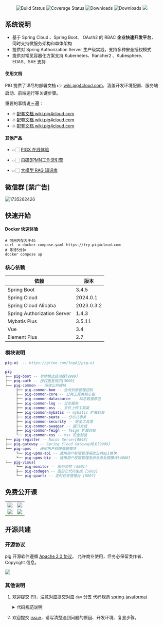 <p align="center">
 <img src="https://img.shields.io/badge/Pig-3.8-success.svg" alt="Build Status">
 <img src="https://img.shields.io/badge/Spring%20Cloud-2024-blue.svg" alt="Coverage Status">
 <img src="https://img.shields.io/badge/Spring%20Boot-3.4-blue.svg" alt="Downloads">
 <img src="https://img.shields.io/badge/Vue-3.4-blue.svg" alt="Downloads">
 <img src="https://img.shields.io/github/license/pig-mesh/pig"/>
</p>

## 系统说明

- 基于 Spring Cloud 、Spring Boot、 OAuth2 的 RBAC **企业快速开发平台**， 同时支持微服务架构和单体架构
- 提供对 Spring Authorization Server 生产级实践，支持多种安全授权模式
- 提供对常见容器化方案支持 Kubernetes、Rancher2 、Kubesphere、EDAS、SAE 支持

#### 使用文档

PIG 提供了详尽的部署文档 👉 [wiki.pig4cloud.com](https://wiki.pig4cloud.com)，涵盖开发环境配置、服务端启动、前端运行等关键步骤。

重要的事情说三遍：

- 🔥 [ 配套文档 wiki.pig4cloud.com](https://wiki.pig4cloud.com)
- 🔥 [ 配套文档 wiki.pig4cloud.com](https://wiki.pig4cloud.com)
- 🔥 [ 配套文档 wiki.pig4cloud.com](https://wiki.pig4cloud.com)

#### 其他产品

- 👉🏻 [PIGX 在线体验](http://home.pig4cloud.com:38081)

- 👉🏻 [自研BPMN工作流引擎](http://home.pig4cloud.com:38082)

- 👉🏻 [大模型 RAG 知识库](http://home.pig4cloud.com:38083)

## 微信群 [禁广告]

<img src='https://minio.pigx.vip/oss/202412/1735262426.png' alt='1735262426'/>

## 快速开始

#### Docker 快速体验

```shell
# 可用内存大于4G
curl -o docker-compose.yaml https://try.pig4cloud.com
# 等待5分钟
docker compose up
```

### 核心依赖

| 依赖                          | 版本         |
|-----------------------------|------------|
| Spring Boot                 | 3.4.5      |
| Spring Cloud                | 2024.0.1   |
| Spring Cloud Alibaba        | 2023.0.3.2 |
| Spring Authorization Server | 1.4.3      |
| Mybatis Plus                | 3.5.11     |
| Vue                         | 3.4        |
| Element Plus                | 2.7        |

### 模块说明

```lua
pig-ui  -- https://gitee.com/log4j/pig-ui

pig
├── pig-boot -- 单体模式启动器[9999]
├── pig-auth -- 授权服务提供[3000]
└── pig-common -- 系统公共模块
     ├── pig-common-bom -- 全局依赖管理控制
     ├── pig-common-core -- 公共工具类核心包
     ├── pig-common-datasource -- 动态数据源包
     ├── pig-common-log -- 日志服务
     ├── pig-common-oss -- 文件上传工具类
     ├── pig-common-mybatis -- mybatis 扩展封装
     ├── pig-common-seata -- 分布式事务
     ├── pig-common-security -- 安全工具类
     ├── pig-common-swagger -- 接口文档
     ├── pig-common-feign -- feign 扩展封装
     └── pig-common-xss -- xss 安全封装
├── pig-register -- Nacos Server[8848]
├── pig-gateway -- Spring Cloud Gateway网关[9999]
└── pig-upms -- 通用用户权限管理模块
     └── pig-upms-api -- 通用用户权限管理系统公共api模块
     └── pig-upms-biz -- 通用用户权限管理系统业务处理模块[4000]
└── pig-visual
     └── pig-monitor -- 服务监控 [5001]
     ├── pig-codegen -- 图形化代码生成 [5002]
     └── pig-quartz -- 定时任务管理台 [5007]
```

## 免费公开课

<table>
  <tr>
    <td><a href="https://www.bilibili.com/video/av45084065" target="_blank"><img src="https://foruda.gitee.com/images/1731647304254897555/88a9c2fa_441246.jpeg"></a></td>
    <td><a href="https://www.bilibili.com/video/av77344954" target="_blank"><img src="https://foruda.gitee.com/images/1731647324953921510/39689640_441246.jpeg"></a></td>
  </tr>
    <tr>
    <td><a href="https://www.bilibili.com/video/BV1J5411476V" target="_blank"><img src="https://foruda.gitee.com/images/1731647357502030768/7f31f392_441246.jpeg"></a></td>
    <td><a href="https://www.bilibili.com/video/BV14p4y197K5" target="_blank"><img src="https://foruda.gitee.com/images/1731647375444479120/2b8fd494_441246.jpeg"></a></td>
  </tr>
</table>

## 开源共建

### 开源协议

pig 开源软件遵循 [Apache 2.0 协议](https://www.apache.org/licenses/LICENSE-2.0.html)。
允许商业使用，但务必保留类作者、Copyright 信息。

![](https://foruda.gitee.com/images/1731647419204307063/91217172_441246.jpeg)

### 其他说明

1. 欢迎提交 [PR](https://dwz.cn/2KURd5Vf)，注意对应提交对应 `dev` 分支
   代码规范 [spring-javaformat](https://github.com/spring-io/spring-javaformat)

   <details>
    <summary>代码规范说明</summary>

    1. 由于 <a href="https://github.com/spring-io/spring-javaformat" target="_blank">spring-javaformat</a>
       强制所有代码按照指定格式排版，未按此要求提交的代码将不能通过合并（打包）
    2. 如果使用 IntelliJ IDEA
       开发，请安装自动格式化软件 <a href="https://repo1.maven.org/maven2/io/spring/javaformat/spring-javaformat-intellij-idea-plugin/" target="_blank">
       spring-javaformat-intellij-idea-plugin</a>
    3. 其他开发工具，请参考 <a href="https://github.com/spring-io/spring-javaformat" target="_blank">
       spring-javaformat</a>
       说明，或`提交代码前`在项目根目录运行下列命令（需要开发者电脑支持`mvn`命令）进行代码格式化
       ```
       mvn spring-javaformat:apply
       ```
   </details>

2. 欢迎提交 [issue](https://gitee.com/log4j/pig/issues)，请写清楚遇到问题的原因、开发环境、复显步骤。
